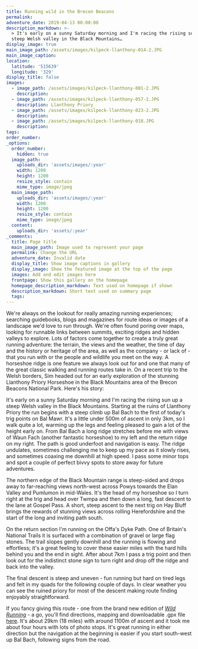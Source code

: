 ```yaml
---
title: Running wild in the Brecon Beacons
permalink:
adventure_date: 2019-04-13 00:00:00
description_markdown: >-
  > It's early on a sunny Saturday morning and I'm racing the rising sun up a
  steep Welsh valley in the Black Mountains…
display_image: true
main_image_path: /assets/images/kilpeck-llanthony-014-2.JPG
main_image_caption:
location:
  latitude: '515639'
  longitude: '329'
display_title: false
images:
  - image_path: /assets/images/kilpeck-llanthony-001-2.JPG
    description:
  - image_path: /assets/images/kilpeck-llanthony-057-2.JPG
    description: Llanthony Priory
  - image_path: /assets/images/kilpeck-llanthony-023-2.JPG
    description:
  - image_path: /assets/images/kilpeck-llanthony-018.JPG
    description:
tags:
order_number:
_options:
  order_number:
    hidden: true
  image_path:
    uploads_dir: 'assets/images/:year'
    width: 1200
    height: 1200
    resize_style: contain
    mime_type: image/jpeg
  main_image_path:
    uploads_dir: 'assets/images/:year'
    width: 1200
    height: 1200
    resize_style: contain
    mime_type: image/jpeg
  content:
    uploads_dir: 'assets/:year'
_comments:
  title: Page title
  main_image_path: Image used to represent your page
  permalink: Change the URL
  adventure_date: Invalid date
  display_title: Show image captions in gallery
  display_image: Show the featured image at the top of the page
  images: Add and edit images here
  frontpage: Show this gallery on the homepage
  homepage_description_markdown: Text used on homepage if shown
  description_markdown: Short text used on summary page
  tags:
---
```


<!--base32-41vq0ekgc5t62tvjc5r6g80-base32-->

We're always on the lookout for really amazing running experiences; searching guidebooks, blogs and magazines for route ideas or images of a landscape we'd love to run through. We're often found poring over maps, looking for runnable links between summits, exciting ridges and hidden valleys to explore. Lots of factors come together to create a truly great running adventure: the terrain, the views and the weather, the time of day and the history or heritage of the area, as well as the company - or lack of - that you run with or the people and wildlife you meet on the way. A horseshoe ridge is one feature we always look out for and one that many of the great classic walking and running routes take in. On a recent trip to the Welsh borders, Sim headed out for an early exploration of the stunning Llanthony Priory Horseshoe in the Black Mountains area of the Brecon Beacons National Park. Here's his story:
<!--base32-40qqew1ue1gq4rb7e9gq0u10-base32--><!--base32-41vq0ek9dngpet90fch6jt1278uk6dtnfmg0-base32--><!--base32-40qqew1ud5pp2tv540-base32--><!--base32-41vq0ekgc5t62tvjc5r6g80-base32-->

It's early on a sunny Saturday morning and I'm racing the rising sun up a steep Welsh valley in the Black Mountains. Starting at the ruins of Llanthony Priory the run begins with a steep climb up Bal Bach to the first of today's trig points on Bal Mawr. It's a little under 500m of ascent in only 3km, so I walk quite a lot, warming up the legs and feeling pleased to gain a lot of the height early on. From Bal Bach a long ridge stretches before me with views of Waun Fach (another fantastic horseshoe) to my left and the return ridge on my right. The path is good underfoot and navigation is easy. The ridge undulates, sometimes challenging me to keep up my pace as it slowly rises, and sometimes coaxing me downhill at high speed. I pass some minor tops and spot a couple of perfect bivvy spots to store away for future adventures.
<!--base32-40qqew1ue1gq4rb7e9gq0u10-base32--><!--base32-41vq0ek9dngpet90fch6jt1278uk6e1hfmg0-base32--><!--base32-40qqew1ud5pp2tv540-base32--><!--base32-41vq0ekgc5t62tvjc5r6g80-base32-->

The northern edge of the Black Mountain range is steep-sided and drops away to far-reaching views north-west across Powys towards the Elan Valley and Pumlumon in mid-Wales. It's the head of my horseshoe so I turn right at the trig and head over Twmpa and then down a long, fast descent to the lane at Gospel Pass. A short, steep ascent to the next trig on Hay Bluff brings the rewards of stunning views across rolling Herefordshire and the start of the long and inviting path south.
<!--base32-40qqew1ue1gq4rb7e9gq0u10-base32--><!--base32-41vq0ek9dngpet90fch6jt1278uk6dtpfmg0-base32--><!--base32-40qqew1ud5pp2tv540-base32--><!--base32-41vq0ekgc5t62tvjc5r6g80-base32-->

On the return section I'm running on the Offa's Dyke Path. One of Britain's National Trails it is surfaced with a combination of gravel or large flag stones. The trail slopes gently downhill and the running is flowing and effortless; it's a great feeling to cover these easier miles with the hard hills behind you and the end in sight. After about 7km I pass a trig point and then look out for the indistinct stone sign to turn right and drop off the ridge and back into the valley.
<!--base32-40qqew1ue1gq4rb7e9gq0u10-base32--><!--base32-41vq0ek9dngpet90fch6jt1278uk6dtrfmg0-base32--><!--base32-40qqew1ud5pp2tv540-base32--><!--base32-41vq0ekgc5t62tvjc5r6g80-base32-->

The final descent is steep and uneven - fun running but hard on tired legs and felt in my quads for the following couple of days. In clear weather you can see the ruined priory for most of the descent making route finding enjoyably straightforward.
<!--base32-40qqew1ue1gq4rb7e9gq0u10-base32--><!--base32-41vq0ek9dngpet90fch6jt1278uk6dtqfmg0-base32--><!--base32-40qqew1ud5pp2tv540-base32--><!--base32-41vq0ekgc5t62tvjc5r6g80-base32-->

If you fancy giving this route - one from the brand new edition of *[Wild Running](http://wildrunning.net/buy-book/)* - a go, you'll find directions, mapping and downloadable .gpx file [here](http://wildrunning.net/2133-2/). It's about 29km (18 miles) with around 1100m of ascent and it took me about four hours with lots of photo stops. It's great running in either direction but the navigation at the beginning is easier if you start south-west up Bal Bach, following signs from the road.
<!--base32-40qqew1ue1gq4rb7e9gq0u10-base32-->